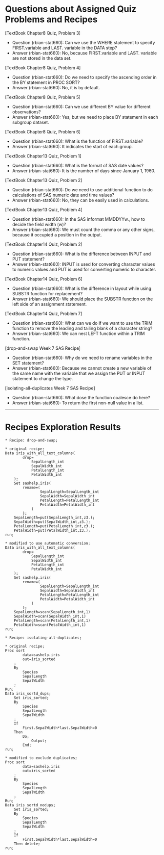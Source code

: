 
# Questions about Assigned Quiz Problems and Recipes



[TextBook Chapter8 Quiz, Problem 3]
* Question (rbian-stat660): Can we use the WHERE statement to specify FIRST.variable and LAST. variable in the DATA step?
* Answer (rbian-stat660): No, because FIRST.variable and LAST. variable are not stored in the data set.


[TextBook Chapter8 Quiz, Problem 4]
* Question (rbian-stat660): Do we need to specify the ascending order in the BY statement in PROC SORT?
* Answer (rbian-stat660): No, it is by default.



[TextBook Chapter8 Quiz, Problem 5]
* Question (rbian-stat660): Can we use different BY value for different observations?
* Answer (rbian-stat660): Yes, but we need to place BY statement in each subgroup dataset.



[TextBook Chapter8 Quiz, Problem 6]
* Question (rbian-stat660): What is the function of FIRST.variable?
* Answer (rbian-stat660): It indicates the start of each group.



[TextBook Chapter13 Quiz, Problem 1]
* Question (rbian-stat660): What is the format of SAS date values?
* Answer (rbian-stat660): It is the number of days since January 1, 1960.



[TextBook Chapter13 Quiz, Problem 2]
* Question (rbian-stat660): Do we need to use additional function to do calculations of SAS numeric date and time values?
* Answer (rbian-stat660): No, they can be easily used in calculations.



[TextBook Chapter13 Quiz, Problem 4]
* Question (rbian-stat660): In the SAS informat MMDDYYw., how to decide the field width (w)?
* Answer (rbian-stat660): We must count the comma or any other signs, because it occupied a position in the output.



[TextBook Chapter14 Quiz, Problem 2]
* Question (rbian-stat660): What is the difference between INPUT and PUT statement?
* Answer (rbian-stat660): INPUT is used for converting character values to numeric values and PUT is used for converting numeric to character.



[TextBook Chapter14 Quiz, Problem 6]
* Question (rbian-stat660): What is the difference in layout while using SUBSTR function for replacement?
* Answer (rbian-stat660): We should place the SUBSTR function on the left side of an assignment statement.



[TextBook Chapter14 Quiz, Problem 7]
* Question (rbian-stat660): What can we do if we want to use the TRIM function to remove the leading and tailing blank of a character string?
* Answer (rbian-stat660): We can nest LEFT function within a TRIM function.



[drop-and-swap Week 7 SAS Recipe]
* Question (rbian-stat660): Why do we need to rename variables in the SET statement?
* Answer (rbian-stat660): Because we cannot create a new variable of the same name with the variable that we assign the PUT or INPUT statement to change the type.



[isolating-all-duplicates Week 7 SAS Recipe]
* Question (rbian-stat660): What dose the function coalesce do here?
* Answer (rbian-stat660): To return the first non-null value in a list.



***



# Recipes Exploration Results



```SAS
* Recipe: drop-and-swap;

* original recipe;
Data iris_with_all_text_columns(
        drop=
            SepalLength_int
            SepalWidth_int
            PetalLength_int
            PetalWidth_int
    );
    Set sashelp.iris(
        rename=(
                SepalLength=SepalLength_int
                SepalWidth=SepalWidth_int
                PetalLength=PetalLength_int
                PetalWidth=PetalWidth_int
            )
        );
    SepalLength=put(SepalLength_int,z3.);
    SepalWidth=put(SepalWidth_int,z3.);
    PetalLength=put(PetalLength_int,z3.);
    PetalWidth=put(PetalWidth_int,z3.);
run;

* modified to use automatic conversion;
Data iris_with_all_text_columns(
        drop=
            SepalLength_int
            SepalWidth_int
            PetalLength_int
            PetalWidth_int
    );
    Set sashelp.iris(
        rename=(
                SepalLength=SepalLength_int
                SepalWidth=SepalWidth_int
                PetalLength=PetalLength_int
                PetalWidth=PetalWidth_int
            )
        );
    SepalLength=scan(SepalLength_int,1)
    SepalWidth=scan(SepalWidth_int,1)
    PetalLength=scan(PetalLength_int,1)
    PetalWidth=scan(PetalWidth_int,1)
run;
```

```SAS
* Recipe: isolating-all-duplicates;

* original recipe;
Proc sort
        data=sashelp.iris
        out=iris_sorted
    ;
    By
        Species
        SepalLength
        SepalWidth
    ;
Run;
Data iris_sortd_dups;
    Set iris_sorted;
    By
        Species
        SepalLength
        SepalWidth
    ;
    If
        First.SepalWidth*last.SepalWidth=0
    Then
        Do;
            Output;
        End;
run;

* modified to exclude duplicates;
Proc sort
        data=sashelp.iris
        out=iris_sorted
    ;
    By
        Species
        SepalLength
        SepalWidth
    ;
Run;
Data iris_sortd_nodups;
    Set iris_sorted;
    By
        Species
        SepalLength
        SepalWidth
    ;
    If
        First.SepalWidth*last.SepalWidth=0
    Then delete;
run;
```
